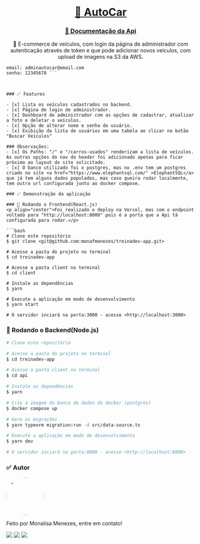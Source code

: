 <h1 align="center">
    <a href="https://autocar-app.vercel.app/">🔗 AutoCar</a>
</h1>
<h3 align="center">
    <a href="https://localhost:8000/api-docs/">🔗 Documentação da Api</a>
</h3>
<p align="center">🚀 E-commerce de veículos, com login da página de administrador com autenticação através de token e que pode adicionar novos veículos, com upload de imagens na S3 da AWS.</p>

``` Usuário Adminstrador para teste: 
email: adminautocar@email.com
senha: 12345678 ```



### ✅ Features

- [x] Lista os veículos cadastrados no backend.
- [x] Página de login de administrador.
- [x] Dashboard de administrador com as opções de cadastrar, atualizar a foto e deletar o veículos.
- [x] Opção de alterar nome e senha do usuário.
- [x] Exibição da lista de usuários em uma tabela ao clicar no botão "Buscar Veículos"

### Observações: 
- [x] Os Paths: "/" e "/carros-usados" renderizam a lista de veículos. As outras opções do nav do header foi adicionado apenas para ficar próximo ao layout do site solicitado.
- [x] O banco utilizado foi o postgres, mas no .env tem um postgres criado no site <a href="https://www.elephantsql.com/" >ElephantSQL</a> que já tem alguns dados populados, mas caso queira rodar localmente, tem outra url configurada junto ao docker compose.

### ✅ Demonstração da aplicação

### 🎲 Rodando o Frontend(React.js)
<p align="center">Foi realizado o deploy na Vercel, mas com o endpoint voltado para "http://localhost:8000" pois é a porta que a Api tá configurada para rodar.</p>

```bash
# Clone este repositório
$ git clone <git@github.com:monafmenezes/treinadev-app.git>

# Acesse a pasta do projeto no terminal
$ cd treinadev-app

# Acesse a pasta client no terminal
$ cd client

# Instale as dependências
$ yarn

# Execute a aplicação em modo de desenvolvimento
$ yarn start

# O servidor inciará na porta:3000 - acesse <http://localhost:3000>
```

### 🎲 Rodando o Backend(Node.js)

```bash
# Clone este repositório

# Acesse a pasta do projeto no terminal
$ cd treinadev-app

# Acesse a pasta client no terminal
$ cd api

# Instale as dependências
$ yarn

# Crie a imagem do banco de dados do docker (postgres)
$ docker compose up

# Gere as migrações 
$ yarn typeorm migration:run -d src/data-source.ts

# Execute a aplicação em modo de desenvolvimento
$ yarn dev

# O servidor inciará na porta:8000 - acesse <http://localhost:8000>
```
### ✅ Autor
<img style="border-radius: 50%;" src="https://github.com/monafmenezes.png" width="100px;" alt=""/>

Feito por Monalisa Menezes, entre em contato!
<div>
<a href = "mailto:psimonafmenezes@gmail.com"><img src="https://img.shields.io/badge/-Gmail-%23333?style=for-the-badge&logo=gmail&logoColor=white" target="_blank"></a>
    <a href="https://www.linkedin.com/in/monalisafmenezes" target="_blank"><img src="https://img.shields.io/badge/-LinkedIn-%230077B5?style=for-the-badge&logo=linkedin&logoColor=white" target="_blank"></a> 
    <a href="https://twitter.com/monafmenezes" target="_blank"><img src="https://img.shields.io/badge/Twitter-1DA1F2?style=for-the-badge&logo=twitter&logoColor=white" target="_blank"></a> 
 </div>
